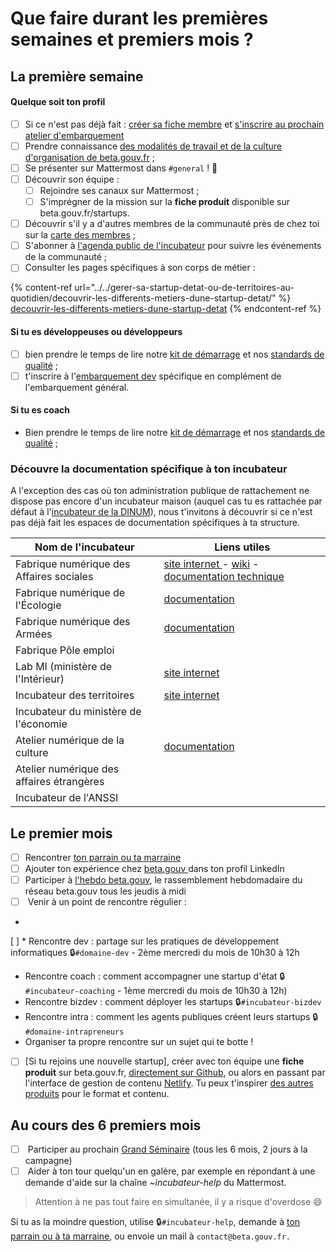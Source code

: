 # Que faire durant les premières semaines et premiers mois ?

## La première semaine

#### Quelque soit ton profil

* [ ] Si ce n'est pas déjà fait : [créer sa fiche membre](premier-pas-indispensable-creer-ta-fiche-membre.md) et [s'inscrire au prochain atelier d'embarquement](https://doc.incubateur.net/communaute/travailler-a-beta-gouv/bienvenue/premier-pas-indispensable-creer-ta-fiche-membre#3-sinscrire-au-prochain-atelier-dembarquement)
* [ ] Prendre connaissance [des modalités de travail et de la culture d'organisation de beta.gouv.fr](../culture/) ;
* [ ] Se présenter sur Mattermost dans `#general` ! 👋
* [ ] Découvrir son équipe :
  * [ ] Rejoindre ses canaux sur Mattermost ;
  * [ ] S'imprégner de la mission sur la **fiche produit** disponible sur beta.gouv.fr/startups.
* [ ] Découvrir s'il y a d'autres membres de la communauté près de chez toi sur la [carte des membres](https://doc.incubateur.net/communaute/dinum/locaux/ou-travailler#beta-gouv-fr-en-dehors-de-paris) ;
* [ ] S'abonner à [l'agenda public de l'incubateur](https://calendar.google.com/calendar/embed?src=0ieonqap1r5jeal5ugeuhoovlg%40group.calendar.google.com\&ctz=Europe/Paris) pour suivre les événements de la communauté ;
* [ ] Consulter les pages spécifiques à son corps de métier :

{% content-ref url="../../gerer-sa-startup-detat-ou-de-territoires-au-quotidien/decouvrir-les-differents-metiers-dune-startup-detat/" %}
[decouvrir-les-differents-metiers-dune-startup-detat](../../gerer-sa-startup-detat-ou-de-territoires-au-quotidien/decouvrir-les-differents-metiers-dune-startup-detat/)
{% endcontent-ref %}

#### Si tu es développeuses ou développeurs

* [ ] bien prendre le temps de lire notre [kit de démarrage](../../gerer-sa-startup-detat-ou-de-territoires-au-quotidien/la-vie-dune-se/construction/kit-de-demarrage.md) et nos [standards de qualité](../../gerer-sa-startup-detat-ou-de-territoires-au-quotidien/je-fais-des-choix-technologique/standards-de-qualite-beta.gouv.fr.md) ;&#x20;
* [ ] t'inscrire à l'[embarquement dev](https://airtable.com/shrUCbUT72KtKefsu) spécifique en complément de l'embarquement général.

#### Si tu es coach

* Bien prendre le temps de lire notre [kit de démarrage](../../gerer-sa-startup-detat-ou-de-territoires-au-quotidien/la-vie-dune-se/construction/kit-de-demarrage.md) et nos [standards de qualité](../../gerer-sa-startup-detat-ou-de-territoires-au-quotidien/je-fais-des-choix-technologique/standards-de-qualite-beta.gouv.fr.md) ;&#x20;

### Découvre la documentation spécifique à ton incubateur

A l'exception des cas où ton administration publique de rattachement ne dispose pas encore d'un incubateur maison (auquel cas tu es rattachée par défaut à l'[incubateur de la DINUM](../../decouvrir-les-guides-des-autres-incubateurs/incubateur-de-la-dinum/)), nous t'invitons à découvrir si ce n'est pas déjà fait les espaces de documentation spécifiques à ta structure.

| Nom de l'incubateur                       | Liens utiles                                                                                                                                                                                                          |
| ----------------------------------------- | --------------------------------------------------------------------------------------------------------------------------------------------------------------------------------------------------------------------- |
| Fabrique numérique des Affaires sociales  | [site internet ](https://www.fabrique.social.gouv.fr)-  [wiki](https://github.com/SocialGouv/www/wiki) - [documentation technique](https://github.com/SocialGouv/www/wiki/Social-Gouv-Tech-Welcome-Pack-%F0%9F%96%96) |
| Fabrique numérique de l'Écologie          | [documentation](https://fabrique-numerique.gitbook.io/guide/)                                                                                                                                                         |
| Fabrique numérique des Armées             | [documentation](../../decouvrir-les-guides-des-autres-incubateurs/fabrique-numerique-ministeres-des-armees/)                                                                                                          |
| Fabrique Pôle emploi                      |                                                                                                                                                                                                                       |
| Lab MI (ministère de l'Intérieur)         | [site internet](https://beta.interieur.gouv.fr)                                                                                                                                                                       |
| Incubateur des territoires                | [site internet](https://incubateur.anct.gouv.fr)                                                                                                                                                                      |
| Incubateur du ministère de l'économie     |                                                                                                                                                                                                                       |
| Atelier numérique de la culture           | [documentation](https://atelier-numerique.gitbook.io/atelier-numerique-le-guide/)                                                                                                                                     |
| Atelier numérique des affaires étrangères |                                                                                                                                                                                                                       |
| Incubateur de l'ANSSI                     |                                                                                                                                                                                                                       |

## Le premier mois

* [ ] Rencontrer [ton parrain ou ta marraine ](../actions-transverses/marrainage/)&#x20;
* [ ] Ajouter ton expérience chez [beta.gouv ](https://www.linkedin.com/company/betagouv/?originalSubdomain=fr)dans ton profil LinkedIn &#x20;
* [ ] Participer à [l'hebdo beta.gouv](../actions-transverses/rituels/standup.md),  le rassemblement hebdomadaire du réseau beta.gouv tous les jeudis à midi
* [ ] &#x20;Venir à un point de rencontre régulier :
*
[ ]   * &#x20; Rencontre dev : partage sur les pratiques de développement informatiques 🔒`#domaine-dev` - 2ème mercredi du mois de 10h30 à 12h
  * &#x20; Rencontre coach : comment accompagner une startup d'état 🔒`#incubateur-coaching` - 1ème mercredi du mois de 10h30 à 12h)
  * &#x20; Rencontre bizdev : comment déployer les startups 🔒`#incubateur-bizdev`
  * &#x20; Rencontre intra : comment les agents publiques créent leurs startups 🔒`#domaine-intrapreneurs`
  * &#x20; Organiser ta propre rencontre sur un sujet qui te botte !
* [ ] \[Si tu rejoins une nouvelle startup], créer avec ton équipe une **fiche produit** sur beta.gouv.fr, [directement sur Github](https://github.com/betagouv/beta.gouv.fr/tree/master/content/\_startups), ou alors en passant par l'interface de gestion de contenu [Netlify](https://beta.gouv.fr/admin/#/collections/startups). Tu peux t'inspirer [des autres produits](https://beta.gouv.fr/startups/) pour le format et contenu.

## &#x20;Au cours des 6 premiers mois

* [ ] &#x20; Participer au prochain [Grand Séminaire](../actions-transverses/rituels/grand-seminaire-1.md) (tous les 6 mois, 2 jours à la campagne)
* [ ] &#x20; Aider à ton tour quelqu'un en galère, par exemple en répondant à une demande d'aide sur la chaîne _\~incubateur-help_ du Mattermost.&#x20;

> Attention à ne pas tout faire en simultanée, il y a risque d'overdose 😄

Si tu as la moindre question, utilise 🔒`#incubateur-help`, demande à [ton parrain ou à ta marraine](../actions-transverses/marrainage/), ou envoie un mail à `contact@beta.gouv.fr.`
